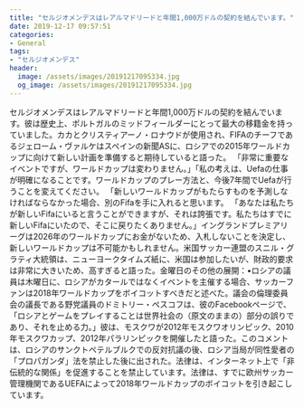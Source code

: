 ```yaml
---
title: "セルジオメンデスはレアルマドリードと年間1,000万ドルの契約を結んでいます。"
date: 2019-12-17 09:57:51
categories:
- General
tags:
- "セルジオメンデス"
header:
  image: /assets/images/20191217095334.jpg
  og_image: /assets/images/20191217095334.jpg
---
```


セルジオメンデスはレアルマドリードと年間1,000万ドルの契約を結んでいます。彼は歴史上、ポルトガルのミッドフィールダーにとって最大の移籍金を持っていました。カカとクリスティアーノ・ロナウドが使用され、FIFAのチーフであるジェローム・ヴァルケはスペインの新聞ASに、ロシアでの2015年ワールドカップに向けて新しい計画を準備すると期待していると語った。 「非常に重要なイベントですが、ワールドカップは変わりません。」「私の考えは、Uefaの仕事が明確になることです。ワールドカップのプレー方法と、今後7年間でUefaが行うことを変えてください。 「新しいワールドカップがもたらすものを予測しなければならなかった場合、別のFifaを手に入れると思います。 「あなたは私たちが新しいFifaにいると言うことができますが、それは誇張です。私たちはすでに新しいFifaにいたので、そこに戻りたくありません。」イングランドプレミアリーグは2026年のワールドカップにお金がないため、入札しないことを決定し、新しいワールドカップは不可能かもしれません。米国サッカー連盟のスニル・グラティ大統領は、ニューヨークタイムズ紙に、米国は参加したいが、財政的要求は非常に大きいため、高すぎると語った。金曜日のその他の展開：•ロシアの議員は木曜日に、ロシアがカタールではなくイベントを主催する場合、サッカーファンは2018年ワールドカップをボイコットすべきだと述べた。議会の倫理委員会の議長である野党議員のドミトリー・ペスコフは、彼のFacebookページで、「ロシアとゲームをプレイすることは世界社会の（原文のままの）部分の誤りであり、それを止める力。」彼は、モスクワが2012年モスクワオリンピック、2010年モスクワカップ、2012年パラリンピックを開催したと語った。このコメントは、ロシアのサンクトペテルブルクでの反対抗議の後、ロシア当局が同性愛者の「プロパガンダ」法を禁止した後に出された。法律は、インターネット上で「非伝統的な関係」を促進することを禁止しています。法律は、すでに欧州サッカー管理機関であるUEFAによって2018年ワールドカップのボイコットを引き起こしています。
